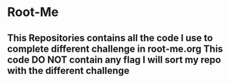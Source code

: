 # Root-Me
## This Repositories contains all the code I use to complete different challenge in root-me.org   This code DO NOT contain any flag   I will sort my repo with the different challenge 
